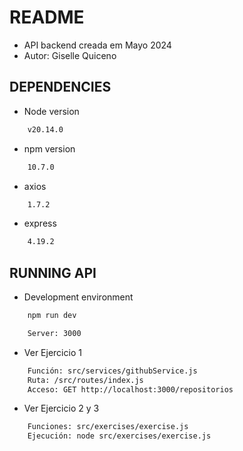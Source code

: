 # README

- API backend creada em Mayo 2024
- Autor: Giselle Quiceno

## DEPENDENCIES

* Node version
```bash
    v20.14.0
```
* npm version
```bash
    10.7.0
```
* axios
```bash
    1.7.2
 ```
* express
```bash
    4.19.2
```
## RUNNING API

* Development environment
```bash
    npm run dev

    Server: 3000 
```
* Ver Ejercicio 1
```bash
    Función: src/services/githubService.js
    Ruta: /src/routes/index.js
    Acceso: GET http://localhost:3000/repositorios
```    
* Ver Ejercicio 2 y 3
```bash
    Funciones: src/exercises/exercise.js
    Ejecución: node src/exercises/exercise.js 
```   